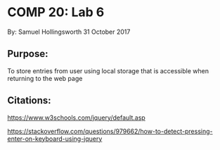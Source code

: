 COMP 20: Lab 6
==============
By: Samuel Hollingsworth
31 October 2017

Purpose:
------------------------------
To store entries from user using local storage that is accessible when returning to the web page

Citations:
----------
https://www.w3schools.com/jquery/default.asp

https://stackoverflow.com/questions/979662/how-to-detect-pressing-enter-on-keyboard-using-jquery
